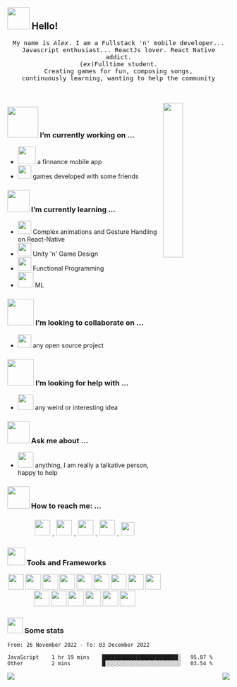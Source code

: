 ## <img src="https://raw.githubusercontent.com/alexnaiman/alexnaiman/master/resources/welcomeglitch.gif" width="50px" /> Hello!

<p align="center" >
  <samp>
    My name is <em>Alex</em>. I am a Fullstack 'n' mobile developer... 
  <br/> Javascript enthusiast... ReactJs lover. React Native addict. 
    <br/> (<em>ex</em>)Fulltime student.
      <br/>
Creating games for fun, composing songs,
          <br/>
continuously learning, wanting to help the community
  </samp>
  <br/>
  <br/>
  <br/>
</p>

<img src="https://media.tenor.com/images/df8c44a1d20ab367fdcb21880985fd33/tenor.gif" align="right"  width="30%"/>

### <img src="https://raw.githubusercontent.com/alexnaiman/alexnaiman/master/resources/PusheenCompute.gif" width="70px" /> I’m currently working on ...
- <img src="https://raw.githubusercontent.com/alexnaiman/alexnaiman/master/resources/3243_take_my_money.png" height="40px" />  a finnance mobile app
- <img src="https://raw.githubusercontent.com/alexnaiman/alexnaiman/master/resources/controller.png" width="30px" />  games developed with some friends
### <img src="https://raw.githubusercontent.com/alexnaiman/alexnaiman/master/resources/Confused_Dog.gif" height="50px" /> I’m currently learning ...
- <img src="https://raw.githubusercontent.com/alexnaiman/alexnaiman/master/resources/gesture.jpeg" width="30px" /> Complex animations and Gesture Handling on React-Native
- <img src="https://raw.githubusercontent.com/alexnaiman/alexnaiman/master/resources/unity.png" height="30px" /> Unity 'n' Game Design
- <img src="https://raw.githubusercontent.com/alexnaiman/alexnaiman/master/resources/functional.png" height="30px" /> Functional Programming
- <img src="https://raw.githubusercontent.com/alexnaiman/alexnaiman/master/resources/ml.png" height="35px" /> ML
### <img src="https://raw.githubusercontent.com/alexnaiman/alexnaiman/master/resources/pug_dance.gif" width="60px" /> I’m looking to collaborate on ...
- <img src="https://raw.githubusercontent.com/alexnaiman/alexnaiman/master/resources/open_source.png" height="30px" /> any open source project

### <img src="https://raw.githubusercontent.com/alexnaiman/alexnaiman/master/resources/cool_duck.gif" width="60px" /> I’m looking for help with ...
- <img src="https://raw.githubusercontent.com/alexnaiman/alexnaiman/master/resources/party_parrot.gif" height="35px" /> any weird or interesting idea

### <img src="https://raw.githubusercontent.com/alexnaiman/alexnaiman/master/resources/question.png" width="50px" />  Ask me about ...
- <img src="https://raw.githubusercontent.com/alexnaiman/alexnaiman/master/resources/chat.gif" height="35px" /> anything, I am really a talkative person, happy to help 
### <img src="https://raw.githubusercontent.com/alexnaiman/alexnaiman/master/resources/bongocat.gif" width="50px" /> How to reach me: ...
<p align="center">
  <a href="https://twitter.com/naiman_alex">
    <img src="https://raw.githubusercontent.com/alexnaiman/alexnaiman/master/resources/twitter.svg" height="35px" style="margin: 5px;" />
  </a>
  <a href="https://www.instagram.com/alex.naiman.4/">
    <img src="https://raw.githubusercontent.com/alexnaiman/alexnaiman/master/resources/instagram.webp" height="35px" style="margin: 5px;" />
  </a>
  <a href="https://www.linkedin.com/in/alexandru-nicolae-naiman-28b60a137/">
    <img src="https://raw.githubusercontent.com/alexnaiman/alexnaiman/master/resources/linkedin.webp" height="35px" style="margin: 5px;" />
  </a>
  <a href="https://discord.gg/KgF4WGf">
    <img src="https://raw.githubusercontent.com/alexnaiman/alexnaiman/master/resources/discord.png" height="35px" style="margin: 5px;" />
  </a>
  <a href="mailto:alex.naiman.4@gmail.com">
    <img src="https://raw.githubusercontent.com/alexnaiman/alexnaiman/master/resources/gmail.png" height="30px" style="margin: 5px;" />
  </a>
</p>

### <img src="https://raw.githubusercontent.com/alexnaiman/alexnaiman/master/resources/pickaxe.png" width="40px" /> Tools and Frameworks
<p align="center">
    <img src="https://raw.githubusercontent.com/alexnaiman/alexnaiman/master/resources/dev/bash.svg" height="35px" style="vertical-align:top margin:6px 4px" />
     <img src="https://raw.githubusercontent.com/alexnaiman/alexnaiman/master/resources/dev/csharp.svg" height="35px" style="vertical-align:top margin:6px 4px" />
      <img src="https://raw.githubusercontent.com/alexnaiman/alexnaiman/master/resources/dev/css3.svg" height="35px" style="vertical-align:top margin:6px 4px" />
       <img src="https://raw.githubusercontent.com/alexnaiman/alexnaiman/master/resources/dev/gamedev.svg" height="35px" style="vertical-align:top margin:6px 4px" />
        <img src="https://raw.githubusercontent.com/alexnaiman/alexnaiman/master/resources/dev/html.svg" height="35px" style="vertical-align:top margin:6px 4px" />
         <img src="https://raw.githubusercontent.com/alexnaiman/alexnaiman/master/resources/dev/java.svg" height="35px" style="vertical-align:top margin:6px 4px" />
          <img src="https://raw.githubusercontent.com/alexnaiman/alexnaiman/master/resources/dev/js.svg" height="35px" style="vertical-align:top margin:6px 4px" />
           <img src="https://raw.githubusercontent.com/alexnaiman/alexnaiman/master/resources/dev/mobile.svg" height="35px" style="vertical-align:top margin:6px 4px" />
            <img src="https://raw.githubusercontent.com/alexnaiman/alexnaiman/master/resources/dev/nodejs.svg" height="35px" style="vertical-align:top margin:6px 4px" />
             <img src="https://raw.githubusercontent.com/alexnaiman/alexnaiman/master/resources/dev/python.svg" height="35px" style="vertical-align:top margin:6px 4px" />
             <img src="https://raw.githubusercontent.com/alexnaiman/alexnaiman/master/resources/dev/react_native.svg" height="35px" style="vertical-align:top margin:6px 4px"/>
             <img src="https://raw.githubusercontent.com/alexnaiman/alexnaiman/master/resources/dev/sass.svg" height="35px" style="vertical-align:top margin:6px 4px"/>
             <img src="https://raw.githubusercontent.com/alexnaiman/alexnaiman/master/resources/dev/unity.svg" height="35px" style="vertical-align:top margin:6px 4px"/>
             <img src="https://raw.githubusercontent.com/alexnaiman/alexnaiman/master/resources/dev/visualstudio_code.svg" height="35px" style="vertical-align:top margin:6px 4px"/>
             <img src="https://raw.githubusercontent.com/alexnaiman/alexnaiman/master/resources/dev/xcode.svg" height="35px" style="vertical-align:top margin:6px 4px"/>
             
</p>

### <img src="https://raw.githubusercontent.com/alexnaiman/alexnaiman/master/resources/stats.png" width="35px" /> Some stats


<!--START_SECTION:waka-->

```text
From: 26 November 2022 - To: 03 December 2022

JavaScript    1 hr 19 mins    ████████████████████████░   95.87 %
Other         2 mins          █░░░░░░░░░░░░░░░░░░░░░░░░   03.54 %
```

<!--END_SECTION:waka-->


<img align="left" src="https://github-readme-stats.vercel.app/api?username=alexnaiman&theme=tokyonight&show_icons=true" />

<img align="right" src="https://github-readme-stats.vercel.app/api/top-langs/?username=alexnaiman&theme=tokyonight&show_icons=true" />
